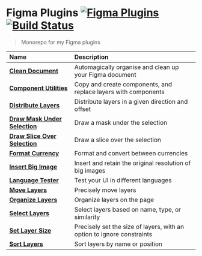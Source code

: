 # Figma Plugins [![Figma Plugins](https://img.shields.io/badge/figma-@yuanqing-1BC47D.svg)](https://figma.com/@yuanqing) [![Build Status](https://img.shields.io/travis/yuanqing/figma-plugins.svg)](https://travis-ci.org/yuanqing/figma-plugins)

> Monorepo for my Figma plugins

Name | Description
:--|:--
[**Clean Document**](packages/figma-clean-document) | Automagically organise and clean up your Figma document
[**Component Utilities**](packages/figma-component-utilities) | Copy and create components, and replace layers with components
[**Distribute Layers**](packages/figma-distribute-layers) | Distribute layers in a given direction and offset
[**Draw Mask Under Selection**](packages/figma-draw-mask-under-selection) | Draw a mask under the selection
[**Draw Slice Over Selection**](packages/figma-draw-slice-over-selection) | Draw a slice over the selection
[**Format Currency**](packages/figma-format-currency) | Format and convert between currencies
[**Insert Big Image**](packages/figma-insert-big-image) | Insert and retain the original resolution of big images
[**Language Tester**](packages/figma-language-tester) | Test your UI in different languages
[**Move Layers**](packages/figma-move-layers) | Precisely move layers
[**Organize Layers**](packages/figma-organize-layers) | Organize layers on the page
[**Select Layers**](packages/figma-select-layers) | Select layers based on name, type, or similarity
[**Set Layer Size**](packages/figma-set-layer-size) | Precisely set the size of layers, with an option to ignore constraints
[**Sort Layers**](packages/figma-sort-layers) | Sort layers by name or position
